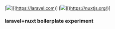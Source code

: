 [![](https://onecentlin.gallerycdn.vsassets.io/extensions/onecentlin/laravel-extension-pack/0.4.0/1534522609664/Microsoft.VisualStudio.Services.Icons.Default)][(https://laravel.com)]
[![](https://storage.googleapis.com/pwa-directory.appspot.com/128_5160839372341248.png)][(https://nuxtjs.org/)]
### laravel+nuxt boilerplate experiment


